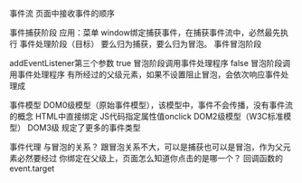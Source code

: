 事件流
  页面中接收事件的顺序
  
事件捕获阶段         应用：菜单 window绑定捕获事件，在捕获事件流中，必然最先执行
事件处理阶段（目标）  要么归为捕获，要么归为冒泡。
事件冒泡阶段  

addEventListener第三个参数
true  冒泡阶段调用事件处理程序
false 冒泡阶段调用事件处理程序 有所经过的父级元素，如果不设置阻止冒泡，会依次响应事件处理成


事件模型
DOM0级模型（原始事件模型），该模型中，事件不会传播，没有事件流的概念
  HTML中直接绑定
  JS代码指定属性值onclick
DOM2级模型（W3C标准模型）
DOM3级 规定了更多的事件类型


事件代理
与冒泡的关系？
  跟冒泡关系不大，可以是捕获也可以是冒泡，作为父元素必然要经过
你绑定在父级上，页面怎么知道你点击的是哪一个？
  回调函数的event.target
